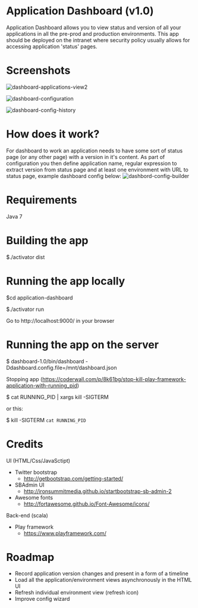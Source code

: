 Application Dashboard (v1.0)
===
Application Dashboard allows you to view status and version of all your applications in all the pre-prod and production environments.
This app should be deployed on the intranet where security policy usually allows for accessing application 'status' pages. 

Screenshots
===
![dashboard-applications-view2](https://cloud.githubusercontent.com/assets/1870012/6679293/a439b824-cc3d-11e4-9618-aa9e976f6438.PNG)

![dashboard-configuration](https://cloud.githubusercontent.com/assets/1870012/6340342/545905c2-bbb6-11e4-882d-10f92364d881.PNG)

![dashboard-config-history](https://cloud.githubusercontent.com/assets/1870012/6679382/c9cb3882-cc3e-11e4-9917-2c55726f0a60.PNG)


How does it work?
===
For dashboard to work an application needs to have some sort of status page (or any other page) with a version in it's content. As part of configuration you then define application name, regular expression to extract version from status page and at least one environment with URL to status page, example dashboard config below:
![dashbord-config-builder](https://cloud.githubusercontent.com/assets/1870012/6679337/18fbdcbe-cc3e-11e4-8302-3b07eca36616.PNG)

Requirements
===
Java 7

Building the app
===
$./activator dist

Running the app locally
===
$cd application-dashboard

$./activator run

Go to http://localhost:9000/ in your browser

Running the app on the server
==

$ dashboard-1.0/bin/dashboard -Ddashboard.config.file=/mnt/dashboard.json

Stopping app (https://coderwall.com/p/8k61bg/stop-kill-play-framework-application-with-running_pid)

$ cat RUNNING_PID | xargs kill -SIGTERM

or this:

$ kill -SIGTERM `cat RUNNING_PID`

Credits
==
UI (HTML/Css/JavaSctipt)
- Twitter bootstrap 
    - http://getbootstrap.com/getting-started/
- SBAdmin UI 
    - http://ironsummitmedia.github.io/startbootstrap-sb-admin-2
- Awesome fonts
    - http://fortawesome.github.io/Font-Awesome/icons/

Back-end (scala)
- Play framework
    - https://www.playframework.com/

Roadmap
==
- Record application version changes and present in a form of a timeline
- Load all the application/environment views asynchronously in the HTML UI
- Refresh individual environment view (refresh icon)
- Improve config wizard

